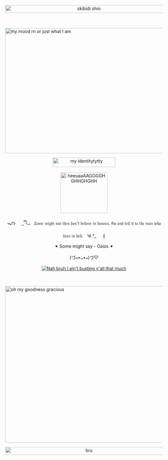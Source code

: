 <div align="center">
  <img src="https://img1.picmix.com/output/stamp/normal/4/0/3/1/2441304_ea3ae.gif" width="520" height="25" alt="skibidi ohio">
</div>

<br>
<br>

<img 
src="https://i.gifer.com/3P6H.gif" width="1200" height="400" alt="my mood rn or just what I am">

<div align="center">
  <img src="https://img1.picmix.com/output/stamp/normal/2/9/3/7/2537392_0ede8.gif" width="200" height="30" alt="my identitytytty">
</div>

<br>

<div align="center">
  <img src="https://img1.picmix.com/output/stamp/normal/2/9/0/9/2369092_c285f.gif" width="150" height="130" alt="heeuaaAAGGGGHGHHGHGHH">
</div>

<br>

<div align="center">
  ᯓᡣ𐭩 &nbsp; &nbsp;  ,,ྀི⤿ &nbsp; 
𝔖𝔬𝔪𝔢 𝔪𝔦𝔤𝔥𝔱 𝔰𝔞𝔶 𝔱𝔥𝔢𝔶 𝔡𝔬𝔫'𝔱 𝔟𝔢𝔩𝔦𝔢𝔳𝔢 𝔦𝔫 𝔥𝔢𝔞𝔳𝔢𝔫. 𝔊𝔬 𝔞𝔫𝔡 𝔱𝔢𝔩𝔩 𝔦𝔱 𝔱𝔬 𝔱𝔥𝔢 𝔪𝔞𝔫 𝔴𝔥𝔬 𝔩𝔦𝔳𝔢𝔰 𝔦𝔫 𝔥𝔢𝔩𝔩. &nbsp; ༄.°,,  &nbsp; &nbsp; 𝄞
</div>

<div align="center">
  ✦ Some might say - Oasis ✦
</div>


<br>

<div align="center">
  (づ๑•ᴗ•๑)づ♡
</div>

<br>

<div align="center">
  <a href="https://github.com/Spectral-Sanctuary">
    <img src="https://komarev.com/ghpvc/?username=Spectral-Sanctuary&label=Detected+ghosts+in+town...&color=b52424" alt="Nah bruh I ain't busting y'all that much">
  </a>
</div>

<br>
<br>

<img 
src="https://gifs.cackhanded.net/ghostbusters/backing-away.gif" width="1200" height="500" alt="oh my goodness gracious">
<div align="center">

  <img src="https://img1.picmix.com/output/stamp/normal/4/0/3/1/2441304_ea3ae.gif" width="520" height="25" alt="bru">
</div>
